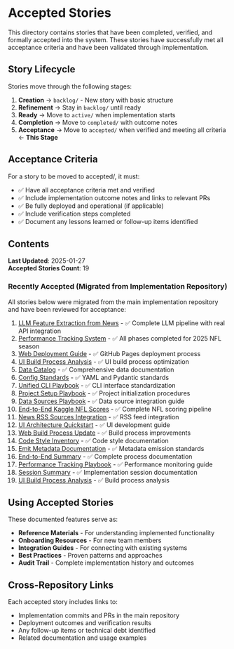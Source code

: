 # Accepted Stories

This directory contains stories that have been completed, verified, and formally accepted into the system. These stories have successfully met all acceptance criteria and have been validated through implementation.

## Story Lifecycle

Stories move through the following stages:
1. **Creation** → `backlog/` - New story with basic structure
2. **Refinement** → Stay in `backlog/` until ready
3. **Ready** → Move to `active/` when implementation starts
4. **Completion** → Move to `completed/` with outcome notes
5. **Acceptance** → Move to `accepted/` when verified and meeting all criteria ← **This Stage**

## Acceptance Criteria

For a story to be moved to accepted/, it must:
- ✅ Have all acceptance criteria met and verified
- ✅ Include implementation outcome notes and links to relevant PRs
- ✅ Be fully deployed and operational (if applicable)
- ✅ Include verification steps completed
- ✅ Document any lessons learned or follow-up items identified

## Contents

**Last Updated**: 2025-01-27  
**Accepted Stories Count**: 19

### Recently Accepted (Migrated from Implementation Repository)

All stories below were migrated from the main implementation repository and have been reviewed for acceptance:

1. [LLM Feature Extraction from News](./LLM_FEATURE_EXTRACTION_FROM_NEWS.md) - ✅ Complete LLM pipeline with real API integration
2. [Performance Tracking System](./PERFORMANCE_TRACKING_FINAL.md) - ✅ All phases completed for 2025 NFL season
3. [Web Deployment Guide](./WEB_DEPLOYMENT_GUIDE.md) - ✅ GitHub Pages deployment process
4. [UI Build Process Analysis](./UI_BUILD_PROCESS_ANALYSIS.md) - ✅ UI build process optimization
5. [Data Catalog](./DATA_CATALOG.md) - ✅ Comprehensive data documentation
6. [Config Standards](./CONFIG_STANDARDS_YAML_PYDANTIC.md) - ✅ YAML and Pydantic standards
7. [Unified CLI Playbook](./PLAYBOOK_UNIFIED_CLI.md) - ✅ CLI interface standardization
8. [Project Setup Playbook](./PLAYBOOK_PROJECT_SETUP.md) - ✅ Project initialization procedures
9. [Data Sources Playbook](./PLAYBOOK_DATA_SOURCES.md) - ✅ Data source integration guide
10. [End-to-End Kaggle NFL Scores](./END_TO_END_KAGGLE_NFL_SCORES.md) - ✅ Complete NFL scoring pipeline
11. [News RSS Sources Integration](./NEWS_RSS_SOURCES_INTEGRATION.md) - ✅ RSS feed integration
12. [UI Architecture Quickstart](./UI_ARCHITECTURE_QUICKSTART.md) - ✅ UI development guide
13. [Web Build Process Update](./WEB_BUILD_PROCESS_UPDATE.md) - ✅ Build process improvements
14. [Code Style Inventory](./CODE_STYLE_INVENTORY.md) - ✅ Code style documentation
15. [Emit Metadata Documentation](./EMIT_METADATA_DOC.md) - ✅ Metadata emission standards
16. [End-to-End Summary](./END_TO_END_SUMMARY.md) - ✅ Complete process documentation
17. [Performance Tracking Playbook](./PLAYBOOK_PERFORMANCE_TRACKING.md) - ✅ Performance monitoring guide
18. [Session Summary](./SESSION_SUMMARY.md) - ✅ Implementation session documentation
19. [UI Build Process Analysis](./UI_BUILD_PROCESS_ANALYSIS.md) - ✅ Build process analysis

## Using Accepted Stories

These documented features serve as:
- **Reference Materials** - For understanding implemented functionality
- **Onboarding Resources** - For new team members
- **Integration Guides** - For connecting with existing systems
- **Best Practices** - Proven patterns and approaches
- **Audit Trail** - Complete implementation history and outcomes

## Cross-Repository Links

Each accepted story includes links to:
- Implementation commits and PRs in the main repository
- Deployment outcomes and verification results
- Any follow-up items or technical debt identified
- Related documentation and usage examples
